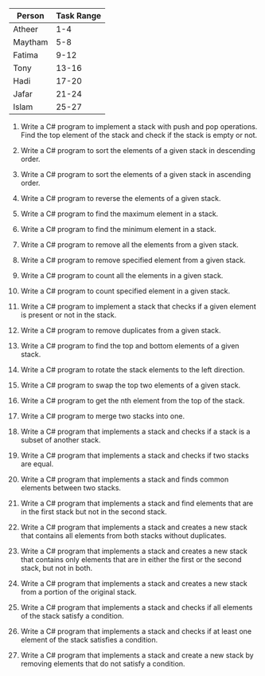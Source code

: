 | Person   | Task Range |
|----------|------------|
| Atheer   | 1-4        |
| Maytham  | 5-8        |
| Fatima   | 9-12       |
| Tony     | 13-16      |
| Hadi     | 17-20      |
| Jafar    | 21-24      |
| Islam    | 25-27      |


1. Write a C# program to implement a stack with push and pop operations. Find the top element of the stack and check if the stack is empty or not.
  
2. Write a C# program to sort the elements of a given stack in descending order.
  
3. Write a C# program to sort the elements of a given stack in ascending order.
  
4. Write a C# program to reverse the elements of a given stack.
  
5. Write a C# program to find the maximum element in a stack.
  
6. Write a C# program to find the minimum element in a stack.
  
7. Write a C# program to remove all the elements from a given stack.
  
8. Write a C# program to remove specified element from a given stack.
  
9. Write a C# program to count all the elements in a given stack.
  
10. Write a C# program to count specified element in a given stack.
  
11. Write a C# program to implement a stack that checks if a given element is present or not in the stack.
  
12. Write a C# program to remove duplicates from a given stack.
  
13. Write a C# program to find the top and bottom elements of a given stack.
  
14. Write a C# program to rotate the stack elements to the left direction.
  
15. Write a C# program to swap the top two elements of a given stack.
  
16. Write a C# program to get the nth element from the top of the stack.
  
17. Write a C# program to merge two stacks into one.
  
18. Write a C# program that implements a stack and checks if a stack is a subset of another stack.
  
19. Write a C# program that implements a stack and checks if two stacks are equal.
  
20. Write a C# program that implements a stack and finds common elements between two stacks.
  
21. Write a C# program that implements a stack and find elements that are in the first stack but not in the second stack.
  
22. Write a C# program that implements a stack and creates a new stack that contains all elements from both stacks without duplicates.
  
23. Write a C# program that implements a stack and creates a new stack that contains only elements that are in either the first or the second stack, but not in both.
  
24. Write a C# program that implements a stack and creates a new stack from a portion of the original stack.
  
25. Write a C# program that implements a stack and checks if all elements of the stack satisfy a condition.
  
26. Write a C# program that implements a stack and checks if at least one element of the stack satisfies a condition.
  
27. Write a C# program that implements a stack and create a new stack by removing elements that do not satisfy a condition.
